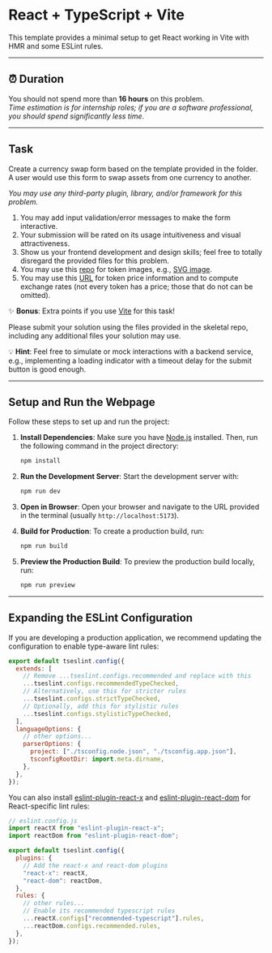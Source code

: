 # React + TypeScript + Vite

This template provides a minimal setup to get React working in Vite with HMR and some ESLint rules.

---

## ⏰ Duration

You should not spend more than **16 hours** on this problem.  
_Time estimation is for internship roles; if you are a software professional, you should spend significantly less time._

---

## Task

Create a currency swap form based on the template provided in the folder. A user would use this form to swap assets from one currency to another.

_You may use any third-party plugin, library, and/or framework for this problem._

1. You may add input validation/error messages to make the form interactive.
2. Your submission will be rated on its usage intuitiveness and visual attractiveness.
3. Show us your frontend development and design skills; feel free to totally disregard the provided files for this problem.
4. You may use this [repo](https://github.com/Switcheo/token-icons/tree/main/tokens) for token images, e.g., [SVG image](https://raw.githubusercontent.com/Switcheo/token-icons/main/tokens/SWTH.svg).
5. You may use this [URL](https://interview.switcheo.com/prices.json) for token price information and to compute exchange rates (not every token has a price; those that do not can be omitted).

✨ **Bonus**: Extra points if you use [Vite](https://vite.dev/) for this task!

Please submit your solution using the files provided in the skeletal repo, including any additional files your solution may use.

💡 **Hint**: Feel free to simulate or mock interactions with a backend service, e.g., implementing a loading indicator with a timeout delay for the submit button is good enough.

---

## Setup and Run the Webpage

Follow these steps to set up and run the project:

1. **Install Dependencies**:
   Make sure you have [Node.js](https://nodejs.org/) installed. Then, run the following command in the project directory:

   ```bash
   npm install
   ```

2. **Run the Development Server**:
   Start the development server with:

   ```bash
   npm run dev
   ```

3. **Open in Browser**:
   Open your browser and navigate to the URL provided in the terminal (usually `http://localhost:5173`).

4. **Build for Production**:
   To create a production build, run:

   ```bash
   npm run build
   ```

5. **Preview the Production Build**:
   To preview the production build locally, run:
   ```bash
   npm run preview
   ```

---

## Expanding the ESLint Configuration

If you are developing a production application, we recommend updating the configuration to enable type-aware lint rules:

```js
export default tseslint.config({
  extends: [
    // Remove ...tseslint.configs.recommended and replace with this
    ...tseslint.configs.recommendedTypeChecked,
    // Alternatively, use this for stricter rules
    ...tseslint.configs.strictTypeChecked,
    // Optionally, add this for stylistic rules
    ...tseslint.configs.stylisticTypeChecked,
  ],
  languageOptions: {
    // other options...
    parserOptions: {
      project: ["./tsconfig.node.json", "./tsconfig.app.json"],
      tsconfigRootDir: import.meta.dirname,
    },
  },
});
```

You can also install [eslint-plugin-react-x](https://github.com/Rel1cx/eslint-react/tree/main/packages/plugins/eslint-plugin-react-x) and [eslint-plugin-react-dom](https://github.com/Rel1cx/eslint-react/tree/main/packages/plugins/eslint-plugin-react-dom) for React-specific lint rules:

```js
// eslint.config.js
import reactX from "eslint-plugin-react-x";
import reactDom from "eslint-plugin-react-dom";

export default tseslint.config({
  plugins: {
    // Add the react-x and react-dom plugins
    "react-x": reactX,
    "react-dom": reactDom,
  },
  rules: {
    // other rules...
    // Enable its recommended typescript rules
    ...reactX.configs["recommended-typescript"].rules,
    ...reactDom.configs.recommended.rules,
  },
});
```
